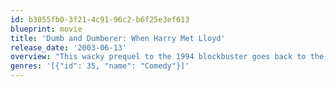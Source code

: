 ```yaml
---
id: b3055fb0-3f21-4c91-96c2-b6f25e3ef613
blueprint: movie
title: 'Dumb and Dumberer: When Harry Met Lloyd'
release_date: '2003-06-13'
overview: "This wacky prequel to the 1994 blockbuster goes back to the lame-brained Harry and Lloyd's days as classmates at a Rhode Island high school, where the unprincipled principal puts the pair in remedial courses as part of a scheme to fleece the school."
genres: '[{"id": 35, "name": "Comedy"}]'
---
```

